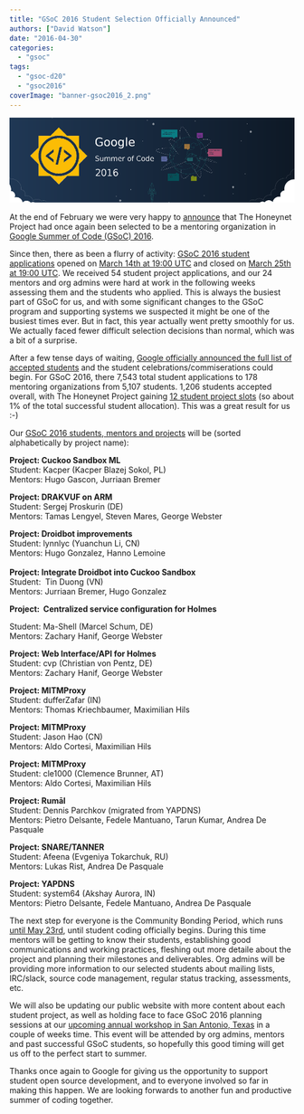 ```yaml
---
title: "GSoC 2016 Student Selection Officially Announced"
authors: ["David Watson"]
date: "2016-04-30"
categories: 
  - "gsoc"
tags: 
  - "gsoc-d20"
  - "gsoc2016"
coverImage: "banner-gsoc2016_2.png"
---
```


![](images/banner-gsoc2016_2.png)

At the end of February we were very happy to [announce](https://honeynet.org/node/1319 "Accepted as GSoC 2016 Mentoring Org") that The Honeynet Project had once again been selected to be a mentoring organization in [Google Summer of Code (GSoC) 2016](https://summerofcode.withgoogle.com/organizations/?sp-search=honeynet "GSoC 2016").

Since then, there as been a flurry of activity: [GSoC 2016 student applications](https://summerofcode.withgoogle.com/get-started/ "GSoC 2016 student applications") opened on [March 14th at 19:00 UTC](https://developers.google.com/open-source/gsoc/timeline "GSoC 2016 Timeline") and closed on [March 25th at 19:00 UTC](https://developers.google.com/open-source/gsoc/timeline "GSoC 2016 Timeline"). We received 54 student project applications, and our 24 mentors and org admins were hard at work in the following weeks assessing them and the students who applied. This is always the busiest part of GSoC for us, and with some significant changes to the GSoC program and supporting systems we suspected it might be one of the busiest times ever. But in fact, this year actually went pretty smoothly for us. We actually faced fewer difficult selection decisions than normal, which was a bit of a surprise.

After a few tense days of waiting, [Google officially announced the full list of accepted students](http://google-opensource.blogspot.com/2016/04/students-announced-for-google-summer-of.html "GSoC 2016 students selected") and the student celebrations/commiserations could begin. For GSoC 2016, there 7,543 total student applications to 178 mentoring organizations from 5,107 students. 1,206 students accepted overall, with The Honeynet Project gaining [12 student project slots](https://summerofcode.withgoogle.com/organizations/5000784504684544/?sp-page=2 "GSoC 2016 student projects") (so about 1% of the total successful student allocation). This was a great result for us :-)

Our [GSoC 2016 students, mentors and projects](https://summerofcode.withgoogle.com/organizations/5000784504684544/?sp-page=2 "GSoC 2016 student projects") will be (sorted alphabetically by project name):  
  
**Project: Cuckoo Sandbox ML**  
Student: Kacper (Kacper Blazej Sokol, PL)  
Mentors: Hugo Gascon, Jurriaan Bremer  
  
**Project: DRAKVUF on ARM**  
Student: Sergej Proskurin (DE)  
Mentors: Tamas Lengyel, Steven Mares, George Webster  
  
**Project: Droidbot improvements**  
Student: lynnlyc (Yuanchun Li, CN)  
Mentors: Hugo Gonzalez, Hanno Lemoine  
   
**Project: Integrate Droidbot into Cuckoo Sandbox**  
Student:  Tin Duong (VN)  
Mentors: Jurriaan Bremer, Hugo Gonzalez

**Project:  Centralized service configuration for Holmes**

Student: Ma-Shell (Marcel Schum, DE)  
Mentors: Zachary Hanif, George Webster

**Project: Web Interface/API for Holmes**  
Student: cvp (Christian von Pentz, DE)  
Mentors: Zachary Hanif, George Webster  
  
**Project: MITMProxy**  
Student: dufferZafar (IN)  
Mentors: Thomas Kriechbaumer, Maximilian Hils  
  
**Project: MITMProxy**  
Student: Jason Hao (CN)  
Mentors: Aldo Cortesi, Maximilian Hils  
  
**Project: MITMProxy**  
Student: cle1000 (Clemence Brunner, AT)  
Mentors: Aldo Cortesi, Maximilian Hils

**Project: Rumāl**  
Student: Dennis Parchkov (migrated from YAPDNS)  
Mentors: Pietro Delsante, Fedele Mantuano, Tarun Kumar, Andrea De Pasquale  
  
**Project: SNARE/TANNER**  
Student: Afeena (Evgeniya Tokarchuk, RU)  
Mentors: Lukas Rist, Andrea De Pasquale  
  
**Project: YAPDNS**  
Student: system64 (Akshay Aurora, IN)  
Mentors: Pietro Delsante, Fedele Mantuano, Andrea De Pasquale

The next step for everyone is the Community Bonding Period, which runs [until May 23rd](https://developers.google.com/open-source/gsoc/timeline "Community Bonding Period"), until student coding officially begins. During this time mentors will be getting to know their students, establishing good communications and working practices, fleshing out more detaile about the project and planning their milestones and deliverables. Org admins will be providing more information to our selected students about mailing lists, IRC/slack, source code management, regular status tracking, assessments, etc.

We will also be updating our public website with more content about each student project, as well as holding face to face GSoC 2016 planning sessions at our [upcoming annual workshop in San Antonio, Texas](https://developers.google.com/open-source/gsoc/timeline "Annual Workshop") in a couple of weeks time. This event will be attended by org admins, mentors and past successful GSoC students, so hopefully this good timing will get us off to the perfect start to summer.

Thanks once again to Google for giving us the opportunity to support student open source development, and to everyone involved so far in making this happen. We are looking forwards to another fun and productive summer of coding together.
